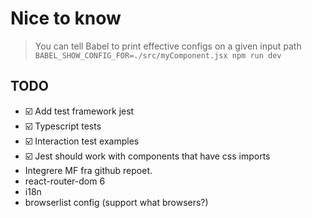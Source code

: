 # Nice to know

> You can tell Babel to print effective configs on a given input path
> `BABEL_SHOW_CONFIG_FOR=./src/myComponent.jsx npm run dev`

## TODO

- ☑️ Add test framework jest
- ☑️ Typescript tests
- ☑️ Interaction test examples
- ☑️ Jest should work with components that have css imports
- Integrere MF fra github repoet.
- react-router-dom 6
- i18n
- browserlist config (support what browsers?)
